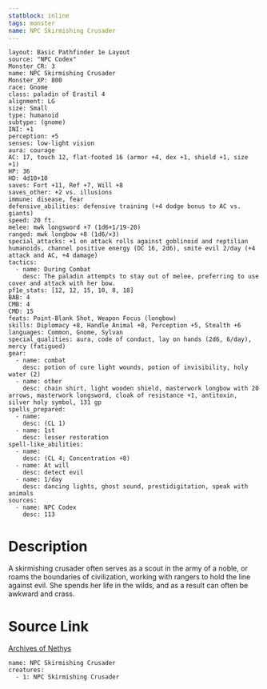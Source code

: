 ```yaml
---
statblock: inline
tags: monster
name: NPC Skirmishing Crusader
---
```

```statblock
layout: Basic Pathfinder 1e Layout
source: "NPC Codex"
Monster_CR: 3
name: NPC Skirmishing Crusader
Monster_XP: 800
race: Gnome
class: paladin of Erastil 4
alignment: LG
size: Small
type: humanoid
subtype: (gnome)
INI: +1
perception: +5
senses: low-light vision
aura: courage
AC: 17, touch 12, flat-footed 16 (armor +4, dex +1, shield +1, size +1)
HP: 36
HD: 4d10+10
saves: Fort +11, Ref +7, Will +8
saves_other: +2 vs. illusions
immune: disease, fear
defensive_abilities: defensive training (+4 dodge bonus to AC vs. giants)
speed: 20 ft.
melee: mwk longsword +7 (1d6+1/19-20)
ranged: mwk longbow +8 (1d6/×3)
special_attacks: +1 on attack rolls against goblinoid and reptilian humanoids, channel positive energy (DC 16, 2d6), smite evil 2/day (+4 attack and AC, +4 damage)
tactics:
  - name: During Combat
    desc: The paladin attempts to stay out of melee, preferring to use cover and attack with her bow.
pf1e_stats: [12, 12, 15, 10, 8, 18]
BAB: 4
CMB: 4
CMD: 15
feats: Point-Blank Shot, Weapon Focus (longbow)
skills: Diplomacy +8, Handle Animal +8, Perception +5, Stealth +6
languages: Common, Gnome, Sylvan
special_qualities: aura, code of conduct, lay on hands (2d6, 6/day), mercy (fatigued)
gear:
  - name: combat
    desc: potion of cure light wounds, potion of invisibility, holy water (2)
  - name: other
    desc: chain shirt, light wooden shield, masterwork longbow with 20 arrows, masterwork longsword, cloak of resistance +1, antitoxin, silver holy symbol, 131 gp
spells_prepared:
  - name:
    desc: (CL 1)
  - name: 1st
    desc: lesser restoration
spell-like_abilities:
  - name:
    desc: (CL 4; Concentration +8)
  - name: At will
    desc: detect evil
  - name: 1/day
    desc: dancing lights, ghost sound, prestidigitation, speak with animals
sources:
  - name: NPC Codex
    desc: 113
```
# Description
A skirmishing crusader often serves as a scout in the army of a noble, or roams the boundaries of civilization, working with rangers to hold the line against evil. She spends her life in the wilds, and as a result can often be awkward and crass.
# Source Link
[Archives of Nethys](https://aonprd.com/NPCDisplay.aspx?ItemName=Skirmishing%20Crusader)
```encounter-table
name: NPC Skirmishing Crusader
creatures:
  - 1: NPC Skirmishing Crusader
```
